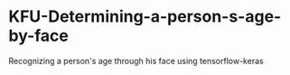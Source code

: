 # KFU-Determining-a-person-s-age-by-face
Recognizing a person's age through his face using tensorflow-keras
